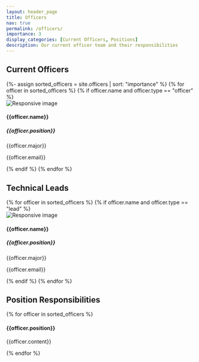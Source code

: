 ```yaml
---
layout: header_page
title: Officers
nav: true
permalink: /officers/
importance: 3
display_categories: [Current Officers, Positions]
description: Our current officer team and their responsibilities
---
```



<div class="officers-page">
    <h2 class="category">Current Officers</h2>
    {%- assign sorted_officers = site.officers | sort: "importance" %}
    {% for officer in sorted_officers %}
        {% if officer.name and officer.type == "officer" %}
            <div class="container card officer-post">
                <div class="row">
                    <div class="col-sm-3 my-auto">
                        <img src="{{site.baseurl}}/{{officer.img}}" class="img-fluid officer-headshot shadow-lg " alt="Responsive image">
                    </div>
                    <div class="col-sm-9 my-auto">
                        <h4 class="officer-name">{{officer.name}}</h4>
                        <h5 class="officer-position">{{officer.position}}</h5>
                        <p class="officer-info">{{officer.major}}</p>
                        <p class="officer-info">{{officer.email}}</p>
                    </div>
                </div>
            </div>
        {% endif %}
    {% endfor %}
    <h2 class="category">Technical Leads</h2>
    <div>
        {% for officer in sorted_officers %}
            {% if officer.name and officer.type == "lead" %}
            <div class="container card officer-post">
                <div class="row">
                    <div class="col-sm-3 my-auto">
                        <img src="{{site.baseurl}}/{{officer.img}}" class="img-fluid officer-headshot shadow-lg " alt="Responsive image">
                    </div>
                    <div class="col-sm-9 my-auto">
                        <h4 class="officer-name">{{officer.name}}</h4>
                        <h5 class="officer-position">{{officer.position}}</h5>
                        <p class="officer-info">{{officer.major}}</p>
                        <p class="officer-info">{{officer.email}}</p>
                    </div>
                </div>
            </div>
            {% endif %}
        {% endfor %}
    </div>
    <h2 class="category">Position Responsibilities</h2>
    <div>
        {% for officer in sorted_officers %}
            <div class="row">
                <div class="col">
                    <h4 class="officer-position">{{officer.position}}</h4>
                    <p class="officer-info">{{officer.content}}</p>
                </div>
            </div>
        {% endfor %}
    </div>
</div>